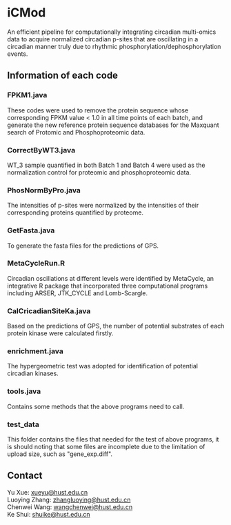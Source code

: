 # iCMod
An efficient pipeline for computationally integrating circadian multi-omics data to acquire normalized circadian p-sites that are oscillating in a circadian manner truly due to rhythmic phosphorylation/dephosphorylation events.

## Information of each code
### FPKM1.java
These codes were used to remove the protein sequence whose corresponding FPKM value < 1.0 in all time points of each batch, and generate the new reference protein sequence databases for the Maxquant search of Protomic and Phosphoproteomic data.
### CorrectByWT3.java
WT_3 sample quantified in both Batch 1 and Batch 4 were used as the normalization control for proteomic and phosphoproteomic data.
### PhosNormByPro.java
The intensities of p-sites were normalized by the intensities of their corresponding proteins quantified by proteome.
### GetFasta.java
To generate the fasta files for the predictions of GPS.
### MetaCycleRun.R
Circadian oscillations at different levels were identified by MetaCycle, an integrative R package that incorporated three computational programs including ARSER, JTK_CYCLE and Lomb-Scargle.
### CalCricadianSiteKa.java
Based on the predictions of GPS, the number of potential substrates of each protein kinase were calculated firstly.
### enrichment.java
The hypergeometric test was adopted for identification of potential circadian kinases.
### tools.java
Contains some methods that the above programs need to call.
### test_data
This folder contains the files that needed for the test of above programs, it is should noting that some files are incomplete due to the limitation of upload size, such as "gene_exp.diff".

## Contact
Yu Xue: xueyu@hust.edu.cn  
Luoying Zhang: zhangluoying@hust.edu.cn  
Chenwei Wang: wangchenwei@hust.edu.cn  
Ke Shui: shuike@hust.edu.cn  
